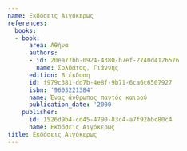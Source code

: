 ```yaml
---
name: Εκδόσεις Αιγόκερως
references:
  books:
  - book:
      area: Αθήνα
      authors:
      - id: 20ea77bb-0924-4380-b7ef-2740d4126576
        name: Σολδάτος, Γιάννης
      edition: Β έκδοση
      id: f979c381-dd7b-4e8f-9b71-6ca6c6507927
      isbn: '9603221384'
      name: Ένας άνθρωπος παντός καιρού
      publication_date: '2000'
    publisher:
      id: 1526d9b4-cd45-4790-83c4-a7f92bbc80c4
      name: Εκδόσεις Αιγόκερως
title: Εκδόσεις Αιγόκερως
---
```



